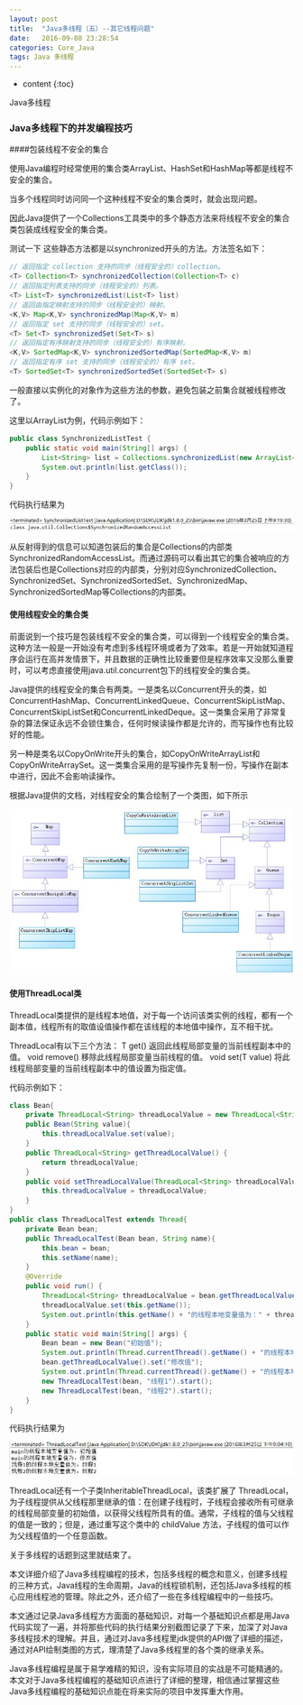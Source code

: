 ```yaml
---
layout: post
title:  "Java多线程（五）--其它线程问题"
date:   2016-09-08 23:28:54
categories: Core_Java
tags: Java 多线程
---
```


* content
{:toc}

Java多线程




### Java多线程下的并发编程技巧

####包装线程不安全的集合

使用Java编程时经常使用的集合类ArrayList、HashSet和HashMap等都是线程不安全的集合。

当多个线程同时访问同一个这种线程不安全的集合类时，就会出现问题。

因此Java提供了一个Collections工具类中的多个静态方法来将线程不安全的集合类包装成线程安全的集合类。


测试一下
这些静态方法都是以synchronized开头的方法。方法签名如下：

```java
// 返回指定 collection 支持的同步（线程安全的）collection。
<T> Collection<T> synchronizedCollection(Collection<T> c) 
// 返回指定列表支持的同步（线程安全的）列表。
<T> List<T> synchronizedList(List<T> list) 
// 返回由指定映射支持的同步（线程安全的）映射。
<K,V> Map<K,V> synchronizedMap(Map<K,V> m) 
// 返回指定 set 支持的同步（线程安全的）set。
<T> Set<T> synchronizedSet(Set<T> s) 
// 返回指定有序映射支持的同步（线程安全的）有序映射。
<K,V> SortedMap<K,V> synchronizedSortedMap(SortedMap<K,V> m) 
// 返回指定有序 set 支持的同步（线程安全的）有序 set。
<T> SortedSet<T> synchronizedSortedSet(SortedSet<T> s) 
```

一般直接以实例化的对象作为这些方法的参数，避免包装之前集合就被线程修改了。

这里以ArrayList为例，代码示例如下：

```java
public class SynchronizedListTest {
	public static void main(String[] args) {
		List<String> list = Collections.synchronizedList(new ArrayList<String>());
		System.out.println(list.getClass());
	}
}
```

代码执行结果为

![Collections.jpg](/images/Core_Java/JavaThread5/Collections.jpg)


从反射得到的信息可以知道包装后的集合是Collections的内部类SynchronizedRandomAccessList。而通过源码可以看出其它的集合被响应的方法包装后也是Collections对应的内部类，分别对应SynchronizedCollection、SynchronizedSet、SynchronizedSortedSet、SynchronizedMap、SynchronizedSortedMap等Collections的内部类。

#### 使用线程安全的集合类

前面说到一个技巧是包装线程不安全的集合类，可以得到一个线程安全的集合类。这种方法一般是一开始没有考虑到多线程环境或者为了效率。若是一开始就知道程序会运行在高并发情景下，并且数据的正确性比较重要但是程序效率又没那么重要时，可以考虑直接使用java.util.concurrent包下的线程安全的集合类。

Java提供的线程安全的集合有两类。一是类名以Concurrent开头的类，如ConcurrentHashMap、ConcurrentLinkedQueue、ConcurrentSkipListMap、ConcurrentSkipListSet和ConcurrentLinkedDeque。这一类集合采用了非常复杂的算法保证永远不会锁住集合，任何时候读操作都是允许的，而写操作也有比较好的性能。

另一种是类名以CopyOnWrite开头的集合，如CopyOnWriteArrayList和CopyOnWriteArraySet。这一类集合采用的是写操作先复制一份，写操作在副本中进行，因此不会影响读操作。

根据Java提供的文档，对线程安全的集合绘制了一个类图，如下所示

![ConcurrentCollection.jpg](/images/Core_Java/JavaThread5/ConcurrentCollection.jpg)

#### 使用ThreadLocal类

ThreadLocal类提供的是线程本地值，对于每一个访问该类实例的线程，都有一个副本值，线程所有的取值设值操作都在该线程的本地值中操作，互不相干扰。

ThreadLocal有以下三个方法：
T get() 返回此线程局部变量的当前线程副本中的值。
void remove() 移除此线程局部变量当前线程的值。
void set(T value) 将此线程局部变量的当前线程副本中的值设置为指定值。

代码示例如下：

```java
class Bean{
	private ThreadLocal<String> threadLocalValue = new ThreadLocal<String>();
	public Bean(String value){
		this.threadLocalValue.set(value);
	}
	public ThreadLocal<String> getThreadLocalValue() {
		return threadLocalValue;
	}
	public void setThreadLocalValue(ThreadLocal<String> threadLocalValue) {
		this.threadLocalValue = threadLocalValue;
	}
}
public class ThreadLocalTest extends Thread{
	private Bean bean;
	public ThreadLocalTest(Bean bean, String name){
		this.bean = bean;
		this.setName(name);
	}
	@Override
	public void run() {
		ThreadLocal<String> threadLocalValue = bean.getThreadLocalValue();
		threadLocalValue.set(this.getName());
		System.out.println(this.getName() + "的线程本地变量值为：" + threadLocalValue.get());
	}
	public static void main(String[] args) {
		Bean bean = new Bean("初始值");
		System.out.println(Thread.currentThread().getName() + "的线程本地变量值为：" + bean.getThreadLocalValue().get());
		bean.getThreadLocalValue().set("修改值");
		System.out.println(Thread.currentThread().getName() + "的线程本地变量值为：" + bean.getThreadLocalValue().get());
		new ThreadLocalTest(bean, "线程1").start();
		new ThreadLocalTest(bean, "线程2").start();
	}
}
```

代码执行结果为

![ThreadLocal.jpg](/images/Core_Java/JavaThread5/ThreadLocal.jpg)

ThreadLocal还有一个子类InheritableThreadLocal，该类扩展了 ThreadLocal，为子线程提供从父线程那里继承的值：在创建子线程时，子线程会接收所有可继承的线程局部变量的初始值，以获得父线程所具有的值。通常，子线程的值与父线程的值是一致的；但是，通过重写这个类中的 childValue 方法，子线程的值可以作为父线程值的一个任意函数。

 
关于多线程的话题到这里就结束了。

本文详细介绍了Java多线程编程的技术，包括多线程的概念和意义，创建多线程的三种方式，Java线程的生命周期，Java的线程锁机制，还包括Java多线程的核心应用线程池的管理。除此之外，还介绍了一些在多线程编程中的一些技巧。

本文通过记录Java多线程方方面面的基础知识，对每一个基础知识点都是用Java代码实现了一遍，并将那些代码的执行结果分别截图记录了下来，加深了对Java多线程技术的理解。并且，通过对Java多线程里jdk提供的API做了详细的描述，通过对API绘制类图的方式，理清楚了Java多线程里的各个类的继承关系。

Java多线程编程是属于易学难精的知识，没有实际项目的实战是不可能精通的。本文对于Java多线程编程的基础知识点进行了详细的整理，相信通过掌握这些Java多线程编程的基础知识点能在将来实际的项目中发挥重大作用。
